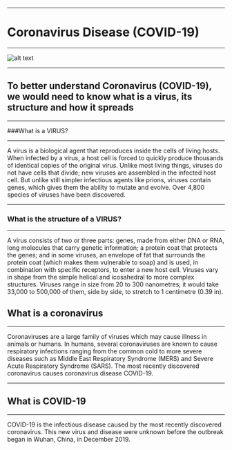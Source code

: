 <hr>

# Coronavirus Disease (COVID-19)

<hr>


![alt text](https://www.medicaldevice-network.com/wp-content/uploads/sites/11/2020/02/Corona.jpg)

<hr>


## To better understand Coronavirus (COVID-19), we would need to know what is a virus, its structure and how it spreads

<hr>

###What is a VIRUS?

<hr>

A virus is a biological agent that reproduces inside the cells of living hosts. When infected by a virus, a host cell is forced to quickly produce thousands of identical copies of the original virus. Unlike most living things, viruses do not have cells that divide; new viruses are assembled in the infected host cell. But unlike still simpler infectious agents like prions, viruses contain genes, which gives them the ability to mutate and evolve. Over 4,800 species of viruses have been discovered.


<hr>

### What is the structure of a VIRUS?

<hr>


A virus consists of two or three parts: genes, made from either DNA or RNA, long molecules that carry genetic information; a protein coat that protects the genes; and in some viruses, an envelope of fat that surrounds the protein coat (which makes them vulnerable to soap) and is used, in combination with specific receptors, to enter a new host cell. Viruses vary in shape from the simple helical and icosahedral to more complex structures. Viruses range in size from 20 to 300 nanometres; it would take 33,000 to 500,000 of them, side by side, to stretch to 1 centimetre (0.39 in).



## What is a coronavirus

<hr>

Coronaviruses are a large family of viruses which may cause illness in animals or humans.  In humans, several coronaviruses are known to cause respiratory infections ranging from the common cold to more severe diseases such as Middle East Respiratory Syndrome (MERS) and Severe Acute Respiratory Syndrome (SARS). The most recently discovered coronavirus causes coronavirus disease COVID-19.



<hr>

## What is COVID-19

<hr>

COVID-19 is the infectious disease caused by the most recently discovered coronavirus. This new virus and disease were unknown before the outbreak began in Wuhan, China, in December 2019.
